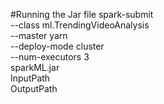 #Running the Jar file
spark-submit  \
--class ml.TrendingVideoAnalysis \
--master yarn \
--deploy-mode cluster \
--num-executors 3 \
sparkML.jar \
InputPath \
OutputPath
